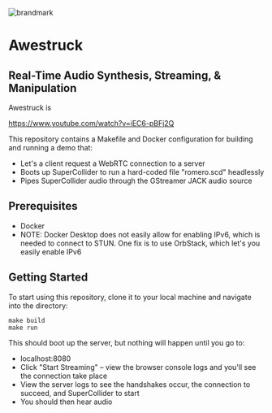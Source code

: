 ![brandmark](https://github.com/po-studio/awestruck/assets/1250151/84795f2f-31de-4db3-b653-becab5dc06b9)

# Awestruck
## Real-Time Audio Synthesis, Streaming, & Manipulation

Awestruck is 

https://www.youtube.com/watch?v=iEC6-pBFj2Q

This repository contains a Makefile and Docker configuration for building and running a demo that:
* Let's a client request a WebRTC connection to a server
* Boots up SuperCollider to run a hard-coded file "romero.scd" headlessly
* Pipes SuperCollider audio through the GStreamer JACK audio source

## Prerequisites

* Docker
* NOTE: Docker Desktop does not easily allow for enabling IPv6, which is needed to connect to STUN. One fix is to use OrbStack, which let's you easily enable IPv6

## Getting Started

To start using this repository, clone it to your local machine and navigate into the directory:

```
make build
make run
```

This should boot up the server, but nothing will happen until you go to:
* localhost:8080
* Click "Start Streaming" – view the browser console logs and you'll see the connection take place
* View the server logs to see the handshakes occur, the connection to succeed, and SuperCollider to start
* You should then hear audio

